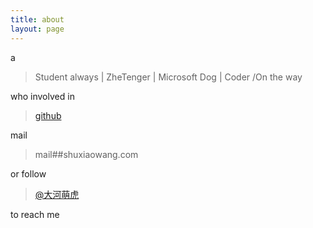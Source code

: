 ```yaml
---
title: about
layout: page
---
```


a
>  Student always | ZheTenger | Microsoft Dog | Coder /On the way


who involved in 
> [github](https://github.com/keaising)


mail 
> mail##shuxiaowang.com


or follow 
> [@大河萌虎](https://twitter.com/#!/Wsx_xzW)


to reach me
